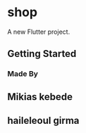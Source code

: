 # shop

A new Flutter project.

## Getting Started

### Made By 
## Mikias   kebede

## haileleoul girma 
